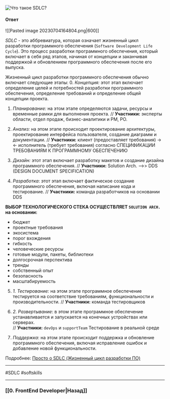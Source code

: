 ![Что такое SDLC?](https://youtu.be/nTE4qvSvxXY?t=49)

#### Ответ

![[Pasted image 20230704164804.png|600]]

*SDLC* - это аббревиатура, которая означает жизненный цикл разработки программного обеспечения (`Software Development Life Cycle`). Это процесс разработки программного обеспечения, который включает в себя ряд этапов, начиная от концепции и заканчивая поддержкой и обновлением программного обеспечения после его выпуска.

Жизненный цикл разработки программного обеспечения обычно включает следующие этапы:
0. *Концепция:* этот этап включает определение целей и потребностей разработки программного обеспечения, определение требований и определение общей концепции проекта.
   
1. *Планирование:* на этом этапе определяются задачи, ресурсы и временные рамки для выполнения проекта. 
// **Участники:** эксперты области, отдел продаж, бизнес-аналитики и PM, PO.
   
2. *Анализ:* на этом этапе происходит проектирование архитектуры, проектирование интерфейса пользователя, создание диаграмм и документации.
// **Участники:** клиент (предоставляет требования) -> <- исполнитель (требует требования)
согласно СПЕЦИФИКАЦИИ ТРЕБОВАНИЯМ К ПРОГРАММНОМУ ОБЕСПЕЧЕНИЮ

3. *Дизайн:* этот этап включает разработку макетов и создание дизайна программного обеспечения.
// **Участники:** Solution Arch. -->> DDS (DESIGN DOCUMENT SPECIFICATION)
   
4. *Разработка*: этот этап включает фактическое создание программного обеспечения, включая написание кода и тестирование.
// **Участники:** команда разработчиков на основании DDS

**ВЫБОР ТЕХНОЛОГИЧЕСКОГО СТЕКА ОСУЩЕСТВЛЯЕТ `SOLUTION ARCH.` на основании:** 
* бюджет
* проектные требования
* экосистема
* порог вхождения
* гибкость
* человеческие ресурсы
* готовые модули, пакеты, библиотеки
* долгосрочная перспектива
* тренды
* собственный опыт
* безопасность
* масштабируемость

5. *1. Тестирование:* на этом этапе программное обеспечение тестируется на соответствие требованиям, функциональности и производительности.
  //  **Участники:** команда тестировщиков
   
6. *2. Развертывание*: в этом этапе программное обеспечение устанавливается и запускается на конечных устройствах или серверах.  
   // **Участники:** `devOps` и `supportTeam`
Тестирование в реальной среде

7. *Поддержка*: на этом этапе происходит поддержка и обновление программного обеспечения, включая исправление ошибок и добавление новой функциональности.
   

Подробнее: [Просто о SDLC (Жизненный цикл разработки ПО)](https://www.youtube.com/watch?v=qg1GF7gsSNo&list=PLNkWIWHIRwMGlOBjDYTeqnNcuZ2cH1_7-&index=7)

___
#SDLC #softskills 

___

### [[0. FrontEnd Developer|Назад]]
